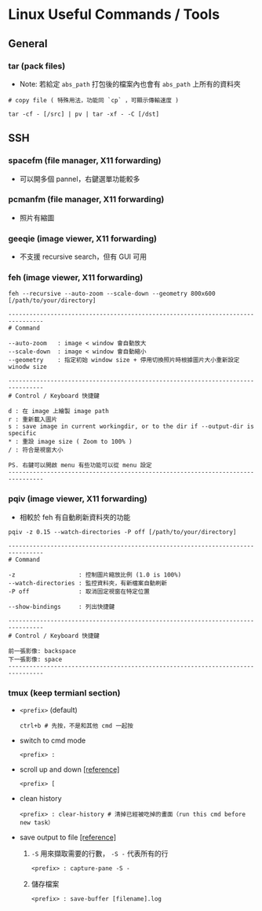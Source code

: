 # Linux Useful Commands / Tools

## General

### tar (pack files)

- Note: 若給定 `abs_path` 打包後的檔案內也會有 `abs_path` 上所有的資料夾

```shell
# copy file ( 特殊用法，功能同 `cp` ，可顯示傳輸速度 )

tar -cf - [/src] | pv | tar -xf - -C [/dst]
```

## SSH

### spacefm (file manager, X11 forwarding)

- 可以開多個 pannel，右鍵選單功能較多

### pcmanfm (file manager, X11 forwarding)

- 照片有縮圖

### geeqie (image viewer, X11 forwarding)

- 不支援 recursive search，但有 GUI 可用

### feh (image viewer, X11 forwarding)

```shell
feh --recursive --auto-zoom --scale-down --geometry 800x600 [/path/to/your/directory]
```

```text
--------------------------------------------------------------------------------
# Command

--auto-zoom   : image < window 會自動放大
--scale-down  : image < window 會自動縮小
--geometry    : 指定初始 window size + 停用切換照片時根據圖片大小重新設定 winodw size

--------------------------------------------------------------------------------
# Control / Keyboard 快捷鍵

d : 在 image 上繪製 image path
r : 重新載入圖片
s : save image in current workingdir, or to the dir if --output-dir is specific
* : 重設 image size ( Zoom to 100% )
/ : 符合是視窗大小

PS. 右鍵可以開啟 menu 有些功能可以從 menu 設定
--------------------------------------------------------------------------------
```

### pqiv (image viewer, X11 forwarding)

- 相較於 feh 有自動刷新資料夾的功能

```shell
pqiv -z 0.15 --watch-directories -P off [/path/to/your/directory]
```

``` text
--------------------------------------------------------------------------------
# Command

-z                  : 控制圖片縮放比例 (1.0 is 100%)
--watch-directories : 監控資料夾，有新檔案自動刷新
-P off              : 取消固定視窗在特定位置

--show-bindings     : 列出快捷鍵

--------------------------------------------------------------------------------
# Control / Keyboard 快捷鍵

前一張影像: backspace
下一張影像: space
--------------------------------------------------------------------------------
```

### tmux (keep termianl section)

- `<prefix>` (default)

    ```shell
    ctrl+b # 先按，不是和其他 cmd 一起按
    ```

- switch to cmd mode

    ```shell
    <prefix> :
    ```

- scroll up and down [[reference]](https://appuals.com/stuck-in-tmux-scroll-up/#:~:text=You%20can%20scroll%20up%20and%20down%20in%20Tmux,page%20down%2C%20etc.%20to%20navigate%20the%20Tmux%20interface.)

    ```shell
    <prefix> [
    ```

- clean history

    ```shell
    <prefix> : clear-history # 清掉已經被吃掉的畫面（run this cmd before new task）
    ```

- save output to file [[reference]](https://unix.stackexchange.com/questions/26548/write-all-tmux-scrollback-to-a-file)

    1. `-S` 用來擷取需要的行數， `-S -` 代表所有的行

        ```shell
        <prefix> : capture-pane -S -
        ```

    2. 儲存檔案

        ```shell
        <prefix> : save-buffer [filename].log
        ```
